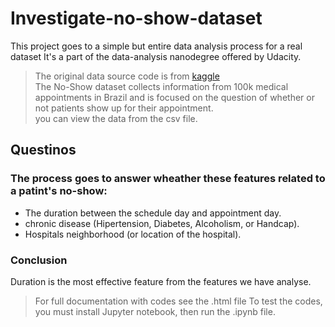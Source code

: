 # Investigate-no-show-dataset
This project goes to a simple but entire data analysis process for a real dataset
It's a part of the data-analysis nanodegree offered by Udacity.

> The original data source code is from [kaggle](https://www.kaggle.com/joniarroba/noshowappointments)
<br>The No-Show dataset collects information from 100k medical appointments in Brazil and is focused on
the question of whether or not patients show up for their appointment.
<br> you can view the data from the csv file.

## Questinos
### The process goes to answer wheather these features related to a patint's no-show:
* The duration between the schedule day and appointment day.
* chronic disease (Hipertension, Diabetes, Alcoholism, or Handcap).
* Hospitals neighborhood (or location of the hospital).

### Conclusion
Duration is the most effective feature from the features we have analyse.

> For full documentation with codes see the .html file
> To test the codes, you must install Jupyter notebook, then run the .ipynb file.
